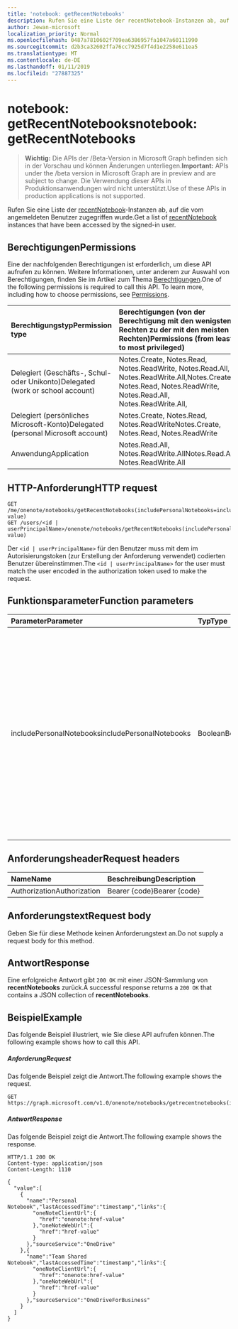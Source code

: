 ```yaml
---
title: 'notebook: getRecentNotebooks'
description: Rufen Sie eine Liste der recentNotebook-Instanzen ab, auf die vom angemeldeten Benutzer zugegriffen wurde.
author: Jewan-microsoft
localization_priority: Normal
ms.openlocfilehash: 0487a7810602f709ea6386957fa1047a60111990
ms.sourcegitcommit: d2b3ca32602ffa76cc7925d7f4d1e2258e611ea5
ms.translationtype: MT
ms.contentlocale: de-DE
ms.lasthandoff: 01/11/2019
ms.locfileid: "27887325"
---
```

# <a name="notebook-getrecentnotebooks"></a><span data-ttu-id="758ae-103">notebook: getRecentNotebooks</span><span class="sxs-lookup"><span data-stu-id="758ae-103">notebook: getRecentNotebooks</span></span>

> <span data-ttu-id="758ae-104">**Wichtig:** Die APIs der /Beta-Version in Microsoft Graph befinden sich in der Vorschau und können Änderungen unterliegen.</span><span class="sxs-lookup"><span data-stu-id="758ae-104">**Important:** APIs under the /beta version in Microsoft Graph are in preview and are subject to change.</span></span> <span data-ttu-id="758ae-105">Die Verwendung dieser APIs in Produktionsanwendungen wird nicht unterstützt.</span><span class="sxs-lookup"><span data-stu-id="758ae-105">Use of these APIs in production applications is not supported.</span></span>

<span data-ttu-id="758ae-106">Rufen Sie eine Liste der [recentNotebook](../resources/recentnotebook.md)-Instanzen ab, auf die vom angemeldeten Benutzer zugegriffen wurde.</span><span class="sxs-lookup"><span data-stu-id="758ae-106">Get a list of [recentNotebook](../resources/recentnotebook.md) instances that have been accessed by the signed-in user.</span></span>

## <a name="permissions"></a><span data-ttu-id="758ae-107">Berechtigungen</span><span class="sxs-lookup"><span data-stu-id="758ae-107">Permissions</span></span>
<span data-ttu-id="758ae-p102">Eine der nachfolgenden Berechtigungen ist erforderlich, um diese API aufrufen zu können. Weitere Informationen, unter anderem zur Auswahl von Berechtigungen, finden Sie im Artikel zum Thema [Berechtigungen](/graph/permissions-reference).</span><span class="sxs-lookup"><span data-stu-id="758ae-p102">One of the following permissions is required to call this API. To learn more, including how to choose permissions, see [Permissions](/graph/permissions-reference).</span></span>

|<span data-ttu-id="758ae-110">Berechtigungstyp</span><span class="sxs-lookup"><span data-stu-id="758ae-110">Permission type</span></span>      | <span data-ttu-id="758ae-111">Berechtigungen (von der Berechtigung mit den wenigsten Rechten zu der mit den meisten Rechten)</span><span class="sxs-lookup"><span data-stu-id="758ae-111">Permissions (from least to most privileged)</span></span>              |
|:--------------------|:---------------------------------------------------------|
|<span data-ttu-id="758ae-112">Delegiert (Geschäfts-, Schul- oder Unikonto)</span><span class="sxs-lookup"><span data-stu-id="758ae-112">Delegated (work or school account)</span></span> | <span data-ttu-id="758ae-113">Notes.Create, Notes.Read, Notes.ReadWrite, Notes.Read.All, Notes.ReadWrite.All,</span><span class="sxs-lookup"><span data-stu-id="758ae-113">Notes.Create, Notes.Read, Notes.ReadWrite, Notes.Read.All, Notes.ReadWrite.All,</span></span>|
|<span data-ttu-id="758ae-114">Delegiert (persönliches Microsoft-Konto)</span><span class="sxs-lookup"><span data-stu-id="758ae-114">Delegated (personal Microsoft account)</span></span> | <span data-ttu-id="758ae-115">Notes.Create, Notes.Read, Notes.ReadWrite</span><span class="sxs-lookup"><span data-stu-id="758ae-115">Notes.Create, Notes.Read, Notes.ReadWrite</span></span> |
|<span data-ttu-id="758ae-116">Anwendung</span><span class="sxs-lookup"><span data-stu-id="758ae-116">Application</span></span> | <span data-ttu-id="758ae-117">Notes.Read.All, Notes.ReadWrite.All</span><span class="sxs-lookup"><span data-stu-id="758ae-117">Notes.Read.All, Notes.ReadWrite.All</span></span> |

## <a name="http-request"></a><span data-ttu-id="758ae-118">HTTP-Anforderung</span><span class="sxs-lookup"><span data-stu-id="758ae-118">HTTP request</span></span>

<!-- { "blockType": "ignored" } -->
```http
GET /me/onenote/notebooks/getRecentNotebooks(includePersonalNotebooks=includePersonalNotebooks-value)
GET /users/<id | userPrincipalName>/onenote/notebooks/getRecentNotebooks(includePersonalNotebooks=includePersonalNotebooks-value)
```

<span data-ttu-id="758ae-119">Der `<id | userPrincipalName>` für den Benutzer muss mit dem im Autorisierungstoken (zur Erstellung der Anforderung verwendet) codierten Benutzer übereinstimmen.</span><span class="sxs-lookup"><span data-stu-id="758ae-119">The `<id | userPrincipalName>` for the user must match the user encoded in the authorization token used to make the request.</span></span>

## <a name="function-parameters"></a><span data-ttu-id="758ae-120">Funktionsparameter</span><span class="sxs-lookup"><span data-stu-id="758ae-120">Function parameters</span></span>

| <span data-ttu-id="758ae-121">Parameter</span><span class="sxs-lookup"><span data-stu-id="758ae-121">Parameter</span></span>    | <span data-ttu-id="758ae-122">Typ</span><span class="sxs-lookup"><span data-stu-id="758ae-122">Type</span></span>   |<span data-ttu-id="758ae-123">Beschreibung</span><span class="sxs-lookup"><span data-stu-id="758ae-123">Description</span></span>|
|:---------------|:--------|:----------|
|<span data-ttu-id="758ae-124">includePersonalNotebooks</span><span class="sxs-lookup"><span data-stu-id="758ae-124">includePersonalNotebooks</span></span>|<span data-ttu-id="758ae-125">Boolean</span><span class="sxs-lookup"><span data-stu-id="758ae-125">Boolean</span></span>|<span data-ttu-id="758ae-126">Schließen Sie Notizbücher ein, die dem Benutzer gehören.</span><span class="sxs-lookup"><span data-stu-id="758ae-126">Include notebooks owned by the user.</span></span> <span data-ttu-id="758ae-127">Wählen Sie `true`, um Notizbücher einzuschließen, die dem Benutzer gehören; wählen Sie andernfalls `false`.</span><span class="sxs-lookup"><span data-stu-id="758ae-127">Set to `true` to include notebooks owned by the user; otherwise, set to `false`.</span></span> <span data-ttu-id="758ae-128">Wenn Sie den Parameter `includePersonalNotebooks` nicht einschließen, gibt Ihre Anforderung eine `400`-Fehlermeldung zurück.</span><span class="sxs-lookup"><span data-stu-id="758ae-128">If you don't include the `includePersonalNotebooks` parameter, your request will return a `400` error response.</span></span>|

## <a name="request-headers"></a><span data-ttu-id="758ae-129">Anforderungsheader</span><span class="sxs-lookup"><span data-stu-id="758ae-129">Request headers</span></span>
| <span data-ttu-id="758ae-130">Name</span><span class="sxs-lookup"><span data-stu-id="758ae-130">Name</span></span>       | <span data-ttu-id="758ae-131">Beschreibung</span><span class="sxs-lookup"><span data-stu-id="758ae-131">Description</span></span>|
|:---------------|:----------|
| <span data-ttu-id="758ae-132">Authorization</span><span class="sxs-lookup"><span data-stu-id="758ae-132">Authorization</span></span>  | <span data-ttu-id="758ae-133">Bearer {code}</span><span class="sxs-lookup"><span data-stu-id="758ae-133">Bearer {code}</span></span>|

## <a name="request-body"></a><span data-ttu-id="758ae-134">Anforderungstext</span><span class="sxs-lookup"><span data-stu-id="758ae-134">Request body</span></span>
<span data-ttu-id="758ae-135">Geben Sie für diese Methode keinen Anforderungstext an.</span><span class="sxs-lookup"><span data-stu-id="758ae-135">Do not supply a request body for this method.</span></span>

## <a name="response"></a><span data-ttu-id="758ae-136">Antwort</span><span class="sxs-lookup"><span data-stu-id="758ae-136">Response</span></span>
<span data-ttu-id="758ae-137">Eine erfolgreiche Antwort gibt `200 OK` mit einer JSON-Sammlung von **recentNotebooks** zurück.</span><span class="sxs-lookup"><span data-stu-id="758ae-137">A successful response returns a `200 OK` that contains a JSON collection of **recentNotebooks**.</span></span>

## <a name="example"></a><span data-ttu-id="758ae-138">Beispiel</span><span class="sxs-lookup"><span data-stu-id="758ae-138">Example</span></span>
<span data-ttu-id="758ae-139">Das folgende Beispiel illustriert, wie Sie diese API aufrufen können.</span><span class="sxs-lookup"><span data-stu-id="758ae-139">The following example shows how to call this API.</span></span>

##### <a name="request"></a><span data-ttu-id="758ae-140">Anforderung</span><span class="sxs-lookup"><span data-stu-id="758ae-140">Request</span></span>
<span data-ttu-id="758ae-141">Das folgende Beispiel zeigt die Antwort.</span><span class="sxs-lookup"><span data-stu-id="758ae-141">The following example shows the request.</span></span>
<!-- { "blockType": "request", "name": "recent_notebooks", "scopes": "notes.read" } -->
```http
GET https://graph.microsoft.com/v1.0/onenote/notebooks/getrecentnotebooks(includePersonalNotebooks=true)
```

##### <a name="response"></a><span data-ttu-id="758ae-142">Antwort</span><span class="sxs-lookup"><span data-stu-id="758ae-142">Response</span></span>
<span data-ttu-id="758ae-143">Das folgende Beispiel zeigt die Antwort.</span><span class="sxs-lookup"><span data-stu-id="758ae-143">The following example shows the response.</span></span>

<!-- {
  "blockType": "response",
  "truncated": true,
  "@odata.type": "microsoft.graph.notebook",
  "isCollection": true
} -->
```http
HTTP/1.1 200 OK
Content-type: application/json
Content-Length: 1110

{
  "value":[
    {
      "name":"Personal Notebook","lastAccessedTime":"timestamp","links":{
        "oneNoteClientUrl":{
          "href":"onenote:href-value"
        },"oneNoteWebUrl":{
          "href":"href-value"
        }
      },"sourceService":"OneDrive"
    },{
      "name":"Team Shared Notebook","lastAccessedTime":"timestamp","links":{
        "oneNoteClientUrl":{
          "href":"onenote:href-value"
        },"oneNoteWebUrl":{
          "href":"href-value"
        }
      },"sourceService":"OneDriveForBusiness"
    }
  ]
}
```
